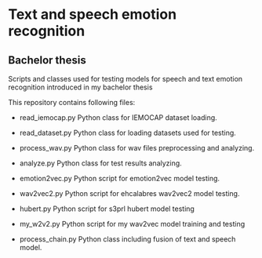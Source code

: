 # Text and speech emotion recognition
## Bachelor thesis
Scripts and classes used for testing models for speech and text emotion recognition introduced in my bachelor thesis

This repository contains following files: 
* read_iemocap.py Python class for IEMOCAP dataset loading.
* read_dataset.py Python class for loading datasets used for testing.
* process_wav.py Python class for wav files preprocessing and analyzing.
* analyze.py Python class for test results analyzing.

* emotion2vec.py Python script for emotion2vec model testing.
* wav2vec2.py Python script for ehcalabres wav2vec2 model testing.
* hubert.py Python script for s3prl hubert model testing
* my_w2v2.py Python script for my wav2vec model training and testing

* process_chain.py Python class including fusion of text and speech model.

